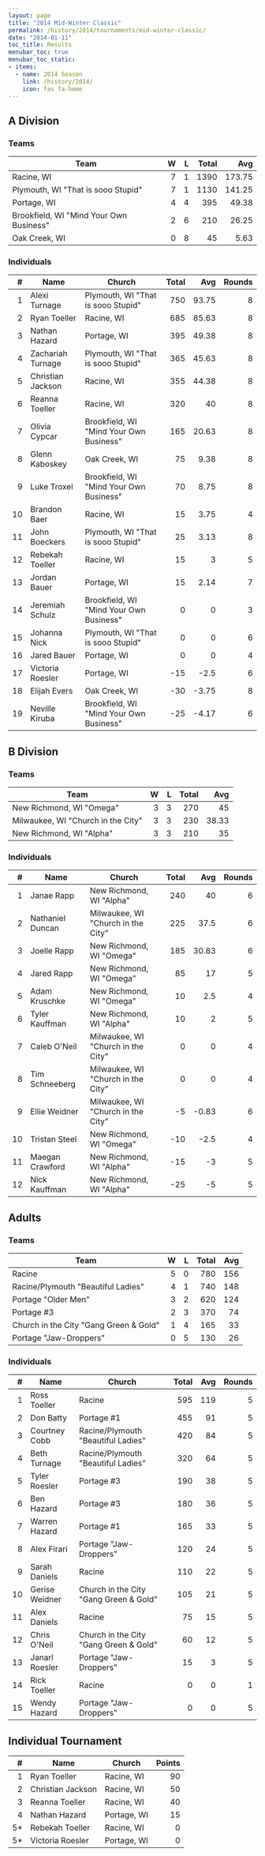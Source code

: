 ```yaml
---
layout: page
title: "2014 Mid-Winter Classic"
permalink: /history/2014/tournaments/mid-winter-classic/
date: "2014-01-11"
toc_title: Results
menubar_toc: true
menubar_toc_static:
- items:
  - name: 2014 Season
    link: /history/2014/
    icon: fas fa-home
---
```


## A Division

### Teams

| Team                                    |    W |    L | Total |    Avg |
| --------------------------------------- | ---: | ---: | ----: | -----: |
| Racine, WI                              |    7 |    1 |  1390 | 173.75 |
| Plymouth, WI "That is sooo Stupid"      |    7 |    1 |  1130 | 141.25 |
| Portage, WI                             |    4 |    4 |   395 |  49.38 |
| Brookfield, WI "Mind Your Own Business" |    2 |    6 |   210 |  26.25 |
| Oak Creek, WI                           |    0 |    8 |    45 |   5.63 |

### Individuals

|    # | Name              | Church                                  | Total |   Avg | Rounds |
| ---: | ----------------- | --------------------------------------- | ----: | ----: | -----: |
|    1 | Alexi Turnage     | Plymouth, WI "That is sooo Stupid"      |   750 | 93.75 |      8 |
|    2 | Ryan Toeller      | Racine, WI                              |   685 | 85.63 |      8 |
|    3 | Nathan Hazard     | Portage, WI                             |   395 | 49.38 |      8 |
|    4 | Zachariah Turnage | Plymouth, WI "That is sooo Stupid"      |   365 | 45.63 |      8 |
|    5 | Christian Jackson | Racine, WI                              |   355 | 44.38 |      8 |
|    6 | Reanna Toeller    | Racine, WI                              |   320 |    40 |      8 |
|    7 | Olivia Cypcar     | Brookfield, WI "Mind Your Own Business" |   165 | 20.63 |      8 |
|    8 | Glenn Kaboskey    | Oak Creek, WI                           |    75 |  9.38 |      8 |
|    9 | Luke Troxel       | Brookfield, WI "Mind Your Own Business" |    70 |  8.75 |      8 |
|   10 | Brandon Baer      | Racine, WI                              |    15 |  3.75 |      4 |
|   11 | John Boeckers     | Plymouth, WI "That is sooo Stupid"      |    25 |  3.13 |      8 |
|   12 | Rebekah Toeller   | Racine, WI                              |    15 |     3 |      5 |
|   13 | Jordan Bauer      | Portage, WI                             |    15 |  2.14 |      7 |
|   14 | Jeremiah Schulz   | Brookfield, WI "Mind Your Own Business" |     0 |     0 |      3 |
|   15 | Johanna Nick      | Plymouth, WI "That is sooo Stupid"      |     0 |     0 |      6 |
|   16 | Jared Bauer       | Portage, WI                             |     0 |     0 |      4 |
|   17 | Victoria Roesler  | Portage, WI                             |   -15 |  -2.5 |      6 |
|   18 | Elijah Evers      | Oak Creek, WI                           |   -30 | -3.75 |      8 |
|   19 | Neville Kiruba    | Brookfield, WI "Mind Your Own Business" |   -25 | -4.17 |      6 |

## B Division

### Teams

| Team                               |    W |    L | Total |   Avg |
| ---------------------------------- | ---: | ---: | ----: | ----: |
| New Richmond, WI "Omega"           |    3 |    3 |   270 |    45 |
| Milwaukee, WI "Church in the City" |    3 |    3 |   230 | 38.33 |
| New Richmond, WI "Alpha"           |    3 |    3 |   210 |    35 |

### Individuals

|    # | Name             | Church                             | Total |   Avg | Rounds |
| ---: | ---------------- | ---------------------------------- | ----: | ----: | -----: |
|    1 | Janae Rapp       | New Richmond, WI "Alpha"           |   240 |    40 |      6 |
|    2 | Nathaniel Duncan | Milwaukee, WI "Church in the City" |   225 |  37.5 |      6 |
|    3 | Joelle Rapp      | New Richmond, WI "Omega"           |   185 | 30.83 |      6 |
|    4 | Jared Rapp       | New Richmond, WI "Omega"           |    85 |    17 |      5 |
|    5 | Adam Kruschke    | New Richmond, WI "Omega"           |    10 |   2.5 |      4 |
|    6 | Tyler Kauffman   | New Richmond, WI "Alpha"           |    10 |     2 |      5 |
|    7 | Caleb O'Neil     | Milwaukee, WI "Church in the City" |     0 |     0 |      4 |
|    8 | Tim Schneeberg   | Milwaukee, WI "Church in the City" |     0 |     0 |      4 |
|    9 | Ellie Weidner    | Milwaukee, WI "Church in the City" |    -5 | -0.83 |      6 |
|   10 | Tristan Steel    | New Richmond, WI "Omega"           |   -10 |  -2.5 |      4 |
|   11 | Maegan Crawford  | New Richmond, WI "Alpha"           |   -15 |    -3 |      5 |
|   12 | Nick Kauffman    | New Richmond, WI "Alpha"           |   -25 |    -5 |      5 |

## Adults

### Teams

| Team                                   |    W |    L | Total |  Avg |
| -------------------------------------- | ---: | ---: | ----: | ---: |
| Racine                                 |    5 |    0 |   780 |  156 |
| Racine/Plymouth "Beautiful Ladies"     |    4 |    1 |   740 |  148 |
| Portage "Older Men"                    |    3 |    2 |   620 |  124 |
| Portage  #3                            |    2 |    3 |   370 |   74 |
| Church in the City "Gang Green & Gold" |    1 |    4 |   165 |   33 |
| Portage "Jaw-Droppers"                 |    0 |    5 |   130 |   26 |

### Individuals

|    # | Name           | Church                                 | Total |  Avg | Rounds |
| ---: | -------------- | -------------------------------------- | ----: | ---: | -----: |
|    1 | Ross Toeller   | Racine                                 |   595 |  119 |      5 |
|    2 | Don Batty      | Portage #1                             |   455 |   91 |      5 |
|    3 | Courtney Cobb  | Racine/Plymouth "Beautiful Ladies"     |   420 |   84 |      5 |
|    4 | Beth Turnage   | Racine/Plymouth "Beautiful Ladies"     |   320 |   64 |      5 |
|    5 | Tyler Roesler  | Portage #3                             |   190 |   38 |      5 |
|    6 | Ben Hazard     | Portage #3                             |   180 |   36 |      5 |
|    7 | Warren Hazard  | Portage #1                             |   165 |   33 |      5 |
|    8 | Alex Firari    | Portage "Jaw-Droppers"                 |   120 |   24 |      5 |
|    9 | Sarah Daniels  | Racine                                 |   110 |   22 |      5 |
|   10 | Gerise Weidner | Church in the City "Gang Green & Gold" |   105 |   21 |      5 |
|   11 | Alex Daniels   | Racine                                 |    75 |   15 |      5 |
|   12 | Chris O'Neil   | Church in the City "Gang Green & Gold" |    60 |   12 |      5 |
|   13 | Janarl Roesler | Portage "Jaw-Droppers"                 |    15 |    3 |      5 |
|   14 | Rick Toeller   | Racine                                 |     0 |    0 |      1 |
|   15 | Wendy Hazard   | Portage "Jaw-Droppers"                 |     0 |    0 |      5 |

## Individual Tournament

|    # | Name              | Church      | Points |
| ---: | ----------------- | ----------- | -----: |
|    1 | Ryan Toeller      | Racine, WI  |     90 |
|    2 | Christian Jackson | Racine, WI  |     50 |
|    3 | Reanna Toeller    | Racine, WI  |     40 |
|    4 | Nathan Hazard     | Portage, WI |     15 |
|   5* | Rebekah Toeller   | Racine, WI  |      0 |
|   5* | Victoria Roesler  | Portage, WI |      0 |
